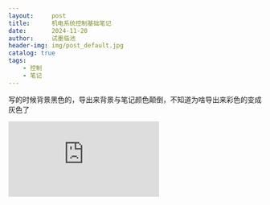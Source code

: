 ```yaml
---
layout:     post
title:      机电系统控制基础笔记
date:       2024-11-20
author:     试墨临池
header-img: img/post_default.jpg
catalog: true
tags:
    - 控制
    - 笔记
---
```


写的时候背景黑色的，导出来背景与笔记颜色颠倒，不知道为啥导出来彩色的变成灰色了

![](https://raw.githubusercontent.com/shimolinchi/shimolinchi.github.io/master/img/2024-11-20-机电系统控制基础笔记/1.pdf)
